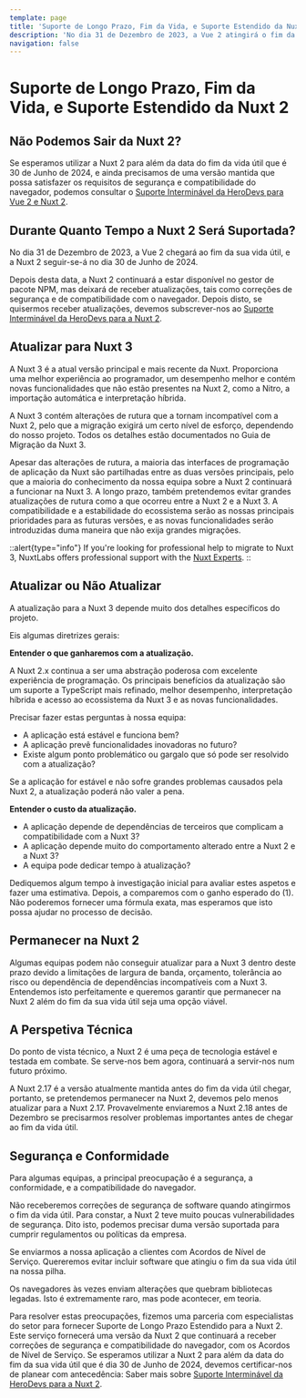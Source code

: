 ```yaml
---
template: page
title: 'Suporte de Longo Prazo, Fim da Vida, e Suporte Estendido da Nuxt 2'
description: 'No dia 31 de Dezembro de 2023, a Vue 2 atingirá o fim da vida útil, e a Nuxt 2 seguirá em Junho de 2024. Saber mais sobre a atualização para a Nuxt 3 ou sobre a nossa oferta de suporte estendido.'
navigation: false
---
```


# Suporte de Longo Prazo, Fim da Vida, e Suporte Estendido da Nuxt 2

## Não Podemos Sair da Nuxt 2?

Se esperamos utilizar a Nuxt 2 para além da data do fim da vida útil que é 30 de Junho de 2024, e ainda precisamos de uma versão mantida que possa satisfazer os requisitos de segurança e compatibilidade do navegador, podemos consultar o [Suporte Interminável da HeroDevs para Vue 2 e Nuxt 2](https://www.herodevs.com/support/nuxt-nes?utm_source=nuxtjs&utm_medium=affiliate&utm_campaign=nuxt2eol&utm_content=link).

## Durante Quanto Tempo a Nuxt 2 Será Suportada?

No dia 31 de Dezembro de 2023, a Vue 2 chegará ao fim da sua vida útil, e a Nuxt 2 seguir-se-á no dia 30 de Junho de 2024.

Depois desta data, a Nuxt 2 continuará a estar disponível no gestor de pacote NPM, mas deixará de receber atualizações, tais como correções de segurança e de compatibilidade com o navegador. Depois disto, se quisermos receber atualizações, devemos subscrever-nos ao [Suporte Interminável da HeroDevs para a Nuxt 2](https://www.herodevs.com/support/nuxt-nes?utm_source=nuxtjs&utm_medium=affiliate&utm_campaign=nuxt2eol&utm_content=link).

## Atualizar para Nuxt 3

A Nuxt 3 é a atual versão principal e mais recente da Nuxt. Proporciona uma melhor experiência ao programador, um desempenho melhor e contém novas funcionalidades que não estão presentes na Nuxt 2, como a Nitro, a importação automática e interpretação híbrida.

A Nuxt 3 contém alterações de rutura que a tornam incompatível com a Nuxt 2, pelo que a migração exigirá um certo nível de esforço, dependendo do nosso projeto. Todos os detalhes estão documentados no Guia de Migração da Nuxt 3.

Apesar das alterações de rutura, a maioria das interfaces de programação de aplicação da Nuxt são partilhadas entre as duas versões principais, pelo que a maioria do conhecimento da nossa equipa sobre a Nuxt 2 continuará a funcionar na Nuxt 3. A longo prazo, também pretendemos evitar grandes atualizações de rutura como a que ocorreu entre a Nuxt 2 e a Nuxt 3. A compatibilidade e a estabilidade do ecossistema serão as nossas principais prioridades para as futuras versões, e as novas funcionalidades serão introduzidas duma maneira que não exija grandes migrações.

::alert{type="info"}
If you're looking for professional help to migrate to Nuxt 3, NuxtLabs offers professional support with the [Nuxt Experts](https://nuxt.com/enterprise/support).
::

## Atualizar ou Não Atualizar

A atualização para a Nuxt 3 depende muito dos detalhes específicos do projeto.

Eis algumas diretrizes gerais:

**Entender o que ganharemos com a atualização.**

A Nuxt 2.x continua a ser uma abstração poderosa com excelente experiência de programação. Os principais benefícios da atualização são um suporte a TypeScript mais refinado, melhor desempenho, interpretação híbrida e acesso ao ecossistema da Nuxt 3 e as novas funcionalidades.

Precisar fazer estas perguntas à nossa equipa:

- A aplicação está estável e funciona bem?
- A aplicação prevê funcionalidades inovadoras no futuro?
- Existe algum ponto problemático ou gargalo que só pode ser resolvido com a atualização?

Se a aplicação for estável e não sofre grandes problemas causados pela Nuxt 2, a atualização poderá não valer a pena.

**Entender o custo da atualização.**

- A aplicação depende de dependências de terceiros que complicam a compatibilidade com a Nuxt 3?
- A aplicação depende muito do comportamento alterado entre a Nuxt 2 e a Nuxt 3?
- A equipa pode dedicar tempo à atualização?

Dediquemos algum tempo à investigação inicial para avaliar estes aspetos e fazer uma estimativa. Depois, a comparemos com o ganho esperado do (1). Não poderemos fornecer uma fórmula exata, mas esperamos que isto possa ajudar no processo de decisão.

## Permanecer na Nuxt 2

Algumas equipas podem não conseguir atualizar para a Nuxt 3 dentro deste prazo devido a limitações de largura de banda, orçamento, tolerância ao risco ou dependência de dependências incompatíveis com a Nuxt 3. Entendemos isto perfeitamente e queremos garantir que permanecer na Nuxt 2 além do fim da sua vida útil seja uma opção viável.

## A Perspetiva Técnica

Do ponto de vista técnico, a Nuxt 2 é uma peça de tecnologia estável e testada em combate. Se serve-nos bem agora, continuará a servir-nos num futuro próximo.

A Nuxt 2.17 é a versão atualmente mantida antes do fim da vida útil chegar, portanto, se pretendemos permanecer na Nuxt 2, devemos pelo menos atualizar para a Nuxt 2.17. Provavelmente enviaremos a Nuxt 2.18 antes de Dezembro se precisarmos resolver problemas importantes antes de chegar ao fim da vida útil.

## Segurança e Conformidade

Para algumas equipas, a principal preocupação é a segurança, a conformidade, e a compatibilidade do navegador.

Não receberemos correções de segurança de software quando atingirmos o fim da vida útil. Para constar, a Nuxt 2 teve muito poucas vulnerabilidades de segurança. Dito isto, podemos precisar duma versão suportada para cumprir regulamentos ou políticas da empresa.

Se enviarmos a nossa aplicação a clientes com Acordos de Nível de Serviço. Quereremos evitar incluir software que atingiu o fim da sua vida útil na nossa pilha.

Os navegadores às vezes enviam alterações que quebram bibliotecas legadas. Isto é extremamente raro, mas pode acontecer, em teoria.

Para resolver estas preocupações, fizemos uma parceria com especialistas do setor para fornecer Suporte de Longo Prazo Estendido para a Nuxt 2. Este serviço fornecerá uma versão da Nuxt 2 que continuará a receber correções de segurança e compatibilidade do navegador, com os Acordos de Nível de Serviço. Se esperamos utilizar a Nuxt 2 para além da data do fim da sua vida útil que é dia 30 de Junho de 2024, devemos certificar-nos de planear com antecedência: Saber mais sobre [Suporte Interminável da HeroDevs para a Nuxt 2](https://www.herodevs.com/support/nuxt-nes?utm_source=nuxtjs&utm_medium=affiliate&utm_campaign=nuxt2eol&utm_content=link).


